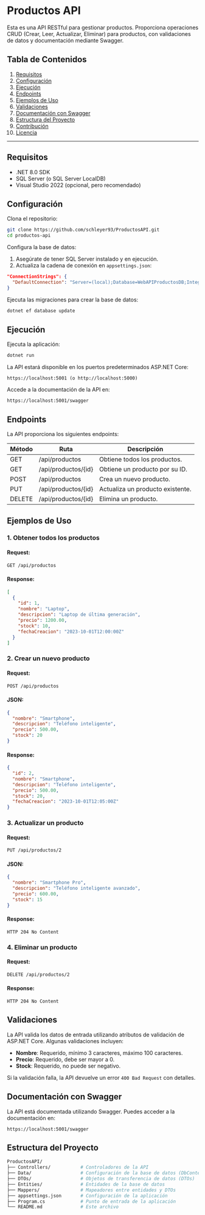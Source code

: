 # Productos API

Esta es una API RESTful para gestionar productos. Proporciona operaciones CRUD (Crear, Leer, Actualizar, Eliminar) para productos, con validaciones de datos y documentación mediante Swagger.

## Tabla de Contenidos

1. [Requisitos](#requisitos)
2. [Configuración](#configuración)
3. [Ejecución](#ejecución)
4. [Endpoints](#endpoints)
5. [Ejemplos de Uso](#ejemplos-de-uso)
6. [Validaciones](#validaciones)
7. [Documentación con Swagger](#documentación-con-swagger)
8. [Estructura del Proyecto](#estructura-del-proyecto)
9. [Contribución](#contribución)
10. [Licencia](#licencia)

---

## Requisitos

- .NET 8.0 SDK
- SQL Server (o SQL Server LocalDB)
- Visual Studio 2022 (opcional, pero recomendado)

## Configuración

Clona el repositorio:

```bash
git clone https://github.com/schleyer93/ProductosAPI.git
cd productos-api
```

Configura la base de datos:

1. Asegúrate de tener SQL Server instalado y en ejecución.
2. Actualiza la cadena de conexión en `appsettings.json`:

```json
"ConnectionStrings": {
  "DefaultConnection": "Server=(local);Database=WebAPIProductosDB;Integrated Security=True;TrustServerCertificate=True"
}
```

Ejecuta las migraciones para crear la base de datos:

```bash
dotnet ef database update
```

## Ejecución

Ejecuta la aplicación:

```bash
dotnet run
```

La API estará disponible en los puertos predeterminados ASP.NET Core:

```
https://localhost:5001 (o http://localhost:5000) 
```

Accede a la documentación de la API en:

```
https://localhost:5001/swagger
```

## Endpoints

La API proporciona los siguientes endpoints:

| Método | Ruta                | Descripción                      |
| ------ | ------------------- | -------------------------------- |
| GET    | /api/productos      | Obtiene todos los productos.     |
| GET    | /api/productos/{id} | Obtiene un producto por su ID.   |
| POST   | /api/productos      | Crea un nuevo producto.          |
| PUT    | /api/productos/{id} | Actualiza un producto existente. |
| DELETE | /api/productos/{id} | Elimina un producto.             |

## Ejemplos de Uso

### 1. Obtener todos los productos

#### Request:

```bash
GET /api/productos
```

#### Response:

```json
[
  {
    "id": 1,
    "nombre": "Laptop",
    "descripcion": "Laptop de última generación",
    "precio": 1200.00,
    "stock": 10,
    "fechaCreacion": "2023-10-01T12:00:00Z"
  }
]
```

### 2. Crear un nuevo producto

#### Request:

```bash
POST /api/productos
```

#### JSON:

```json
{
  "nombre": "Smartphone",
  "descripcion": "Teléfono inteligente",
  "precio": 500.00,
  "stock": 20
}
```

#### Response:

```json
{
  "id": 2,
  "nombre": "Smartphone",
  "descripcion": "Teléfono inteligente",
  "precio": 500.00,
  "stock": 20,
  "fechaCreacion": "2023-10-01T12:05:00Z"
}
```

### 3. Actualizar un producto

#### Request:

```bash
PUT /api/productos/2
```

#### JSON:

```json
{
  "nombre": "Smartphone Pro",
  "descripcion": "Teléfono inteligente avanzado",
  "precio": 600.00,
  "stock": 15
}
```

#### Response:

```http
HTTP 204 No Content
```

### 4. Eliminar un producto

#### Request:

```bash
DELETE /api/productos/2
```

#### Response:

```http
HTTP 204 No Content
```

## Validaciones

La API valida los datos de entrada utilizando atributos de validación de ASP.NET Core. Algunas validaciones incluyen:

- **Nombre**: Requerido, mínimo 3 caracteres, máximo 100 caracteres.
- **Precio**: Requerido, debe ser mayor a 0.
- **Stock**: Requerido, no puede ser negativo.

Si la validación falla, la API devuelve un error `400 Bad Request` con detalles.

## Documentación con Swagger

La API está documentada utilizando Swagger. Puedes acceder a la documentación en:

```
https://localhost:5001/swagger
```

## Estructura del Proyecto

```bash
ProductosAPI/
├── Controllers/           # Controladores de la API
├── Data/                  # Configuración de la base de datos (DbContext)
├── DTOs/                  # Objetos de transferencia de datos (DTOs)
├── Entities/              # Entidades de la base de datos
├── Mappers/               # Mapeadores entre entidades y DTOs
├── appsettings.json       # Configuración de la aplicación
├── Program.cs             # Punto de entrada de la aplicación
└── README.md              # Este archivo
```

##
